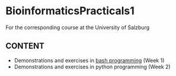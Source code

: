 # BioinformaticsPracticals1
For the corresponding course at the University of Salzburg

## CONTENT
- Demonstrations and exercises in [bash programming](Script_UNIX.md) (Week 1)
- Demonstrations and exercises in python programming (Week 2)
